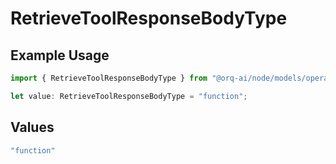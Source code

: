 # RetrieveToolResponseBodyType

## Example Usage

```typescript
import { RetrieveToolResponseBodyType } from "@orq-ai/node/models/operations";

let value: RetrieveToolResponseBodyType = "function";
```

## Values

```typescript
"function"
```